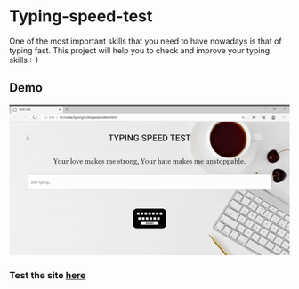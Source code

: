 # Typing-speed-test
 One of the most important skills that you need to have nowadays is that of typing fast. This project will help you to check and improve your typing skills :-)
 
 ## Demo
 ![Alt Text](https://github.com/prasanna77cr7/Typing-speed-test/blob/master/demo/demo.gif)
 
 ### Test the site [here](https://prasanna77cr7.github.io/Typing-speed-test/)
 
